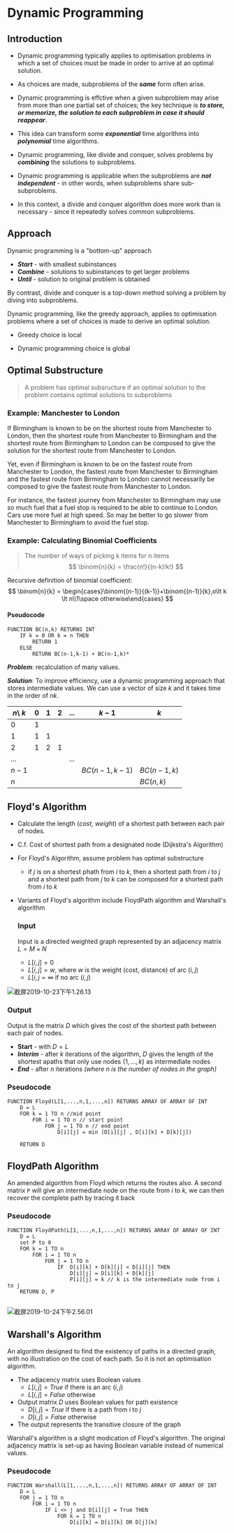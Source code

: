 # Dynamic Programming

## Introduction

- Dynamic programming typically applies to optimisation problems in which a set of choices must be made in order to arrive at an optimal solution.

- As choices are made, subproblems of the ***same*** form often arise.

- Dynamic programming is effctive when a given subproblem may arise from more than one partial set of choices; the key technique is ***to store, or memorize, the solution to each subproblem in case it should reappear***.

- This idea can transform some ***exponential*** time algorithms into ***polynomial*** time algorithms.

- Dynamic programming, like divide and conquer, solves problems by ***combining*** the solutions to subproblems.

- Dynamic programming is applicable when the subproblems are ***not independent*** - in other words, when subproblems share sub-subproblems.
- In this context, a divide and conquer algorithm does more work than is necessary - since it repeatedly solves common subproblems.

##  Approach

Dynamic programming is a "bottom-up" approach

- ***Start*** - with smallest subinstances
- ***Combine*** - solutions to subinstances to get larger problems
- ***Until*** - solution to original problem is obtained

By contrast, divide and conquer is a top-down method solving a problem by diving into subproblems.

Dynamic programming, like the greedy approach, applies to optimisation problems where a set of choices is made to derive an optimal solution.

- Greedy choice is local

- Dynamic programming choice is global

## Optimal Substructure

> A problem has optimal subsructure if an optimal solution to the problem contains optimal solutions to subproblems

### Example: Manchester to London

If Birmingham is known to be on the shortest route from Manchester to London, then the shortest route from Manchester to Birmingham and the shortest route from Birmingham to London can be composed to give the solution for the shortest route from Manchester to London.

Yet, even if Birmingham is known to be on the fastest route from Manchester to London, the fastest route from Manchester to Birmingham and the fastest route from Birmingham to London cannot necessarily be composed to give the fastest route from Manchester to London.

For instance, the fastest journey from Manchester to Birmingham may use so much fuel that a fuel stop is required to be able to continue to London. Cars use more fuel at high speed. So may be better to go slower from Manchester to Birmingham to avoid the fuel stop.

### Example: Calculating Binomial Coefficients

> The number of ways of picking k items for n items
> $$
> \binom{n}{k} = \frac{n!}{(n-k)!k!}
> $$

Recursive definition of binomial coefficient:
$$
\binom{n}{k} = \begin{cases}\binom{(n-1)}{(k-1)}+\binom{(n-1)}{k},o\lt k \lt n\\1\space otherwise\end{cases}
$$

#### Pseudocode

```pseudocode
FUNCTION BC(n,k) RETURNS INT
	IF k = 0 OR k = n THEN
		RETURN 1
	ELSE
		RETURN BC(n-1,k-1) + BC(n-1,k)*
```

***Problem***: recalculation of many values. 

***Solution***: To improve efficiency, use a dynamic programming approach that stores intermediate values. We can use a vector of size $k$ and  it takes time in the order of $nk$.

| $n$\ $k$ | 0    | 1    | 2    | ...  | $k-1$          | $k$          |
| -------- | ---- | ---- | ---- | ---- | -------------- | ------------ |
| 0        | 1    |      |      |      |                |              |
| 1        | 1    | 1    |      |      |                |              |
| 2        | 1    | 2    | 1    |      |                |              |
| ...      |      |      |      | ...  |                |              |
| $n-1$    |      |      |      |      | $BC(n-1, k-1)$ | $BC(n-1, k)$ |
| $n$      |      |      |      |      |                | $BC(n,k)$    |

## Floyd's Algorithm

-   Calculate the length (*cost, weight*) of a shortest path between each pair of nodes.

-   C.f. Cost of shortest path from a designated node (Dijkstra's Algorithm)

-   For Floyd's Algorithm, assume problem has optimal substructure
  
    -   if $j$ is on a shortest phath from $i$ to $k$, then a shortest path from $i$ to $j$ and a shortest path from $j$ to $k$ can be composed for a shortest path from $i$ to $k$
    
-   Variants of Floyd's algorithm include FloydPath algorithm and Warshall's algorithm

    ### Input

    Input is a directed weighted graph represented by an adjacency matrix $L = M\times N$

    -   $L[i,j] = 0$
    -   $L[i,j] = w$, where $w$ is the weight (cost, distance) of arc $(i,j)$
    -   $L[i,j = \infty$  if no arc $(i,j)$

![截屏2019-10-23下午1.26.13](../resources/截屏2019-10-23下午1.26.13.png)

### Output

Output is the matrix $D$ which gives the cost of the shortest path between each pair of nodes.

-   **Start** - with $D=L$
-   ***Interim*** - after $k$ iterations of the algorithm, $D$ gives the length of the shortest apaths that only use nodes  $\{ 1,\dots , k \}$ as intermediate nodes
-   ***End***  - after $n$ iterations *(where $n$ is the number of nodes in the graph)*

###  Pseudocode

```pseudocode
FUNCTION Floyd(L[1,...,n,1,...,n]) RETURNS ARRAY OF ARRAY OF INT
	D = L
	FOR k = 1 TO n //mid point
		FOR i = 1 TO n // start point
			FOR j = 1 TO n // end point
				D[i][j] = min (D[i][j] , D[i][k] + D[k][j])
				
	RETURN D
```

## FloydPath Algorithm

An amended algorithm from Floyd which returns the routes also. A second matrix `P` will give an intermediate node on the route from $i$ to $k$, we can then recover the complete path by tracing it back

### Pseudocode

```pseudocode
FUNCTION FloydPath(L[1,...,n,1,...,n]) RETURNS ARRAY OF ARRAY OF INT
	D = L
	set P to 0
	FOR k = 1 TO n
		FOR i = 1 TO n
			FOR j = 1 TO n
				IF  D[i][k] + D[k][j] < D[i][j] THEN
					D[i][j] = D[i][k] + D[k][j]
					P[i][j] = k // k is the intermediate node from i to j
	RETURN D, P
				
```

![截屏2019-10-24下午2.56.01](../resources/截屏2019-10-24下午2.56.01.png)

## Warshall's Algorithm

An algorithm designed to find the existency of paths in a directed graph, with no illustration on the cost of each path. So it is not an optimisation algorithm.

-   The adjacency matrix uses Boolean values
    -   $L[i,j] = True$ if there is an arc $(i,j)$
    -   $L[i,j] = False$ otherwise
-   Output matrix $D$ uses Boolean values for path existence
    -   $D[i,j] = True$ if there is a path from $i$ to $j$
    -   $D[i,j] = False$ otherwise
-   The output represents the transitive closure of the graph

Warshall's algorithm is a slight modication of Floyd's algorithm. The original adjacency matrix is set-up as having Boolean variable instead of numerical values.

### Pseudocode

```pseudocode
FUNCTION Warshall(L[1,...,n,1,...,n]) RETURNS ARRAY OF ARRAY OF INT
	D = L
	FOR j = 1 TO n
		FOR i = 1 TO n
			IF i <> j and D[i][j] = True THEN
				FOR k = 1 TO n
                	D[i][k] = D[i][k] OR D[j][k]
```

